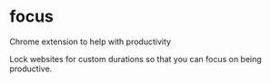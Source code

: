 # focus
Chrome extension to help with productivity

Lock websites for custom durations so that you can focus on being productive.
